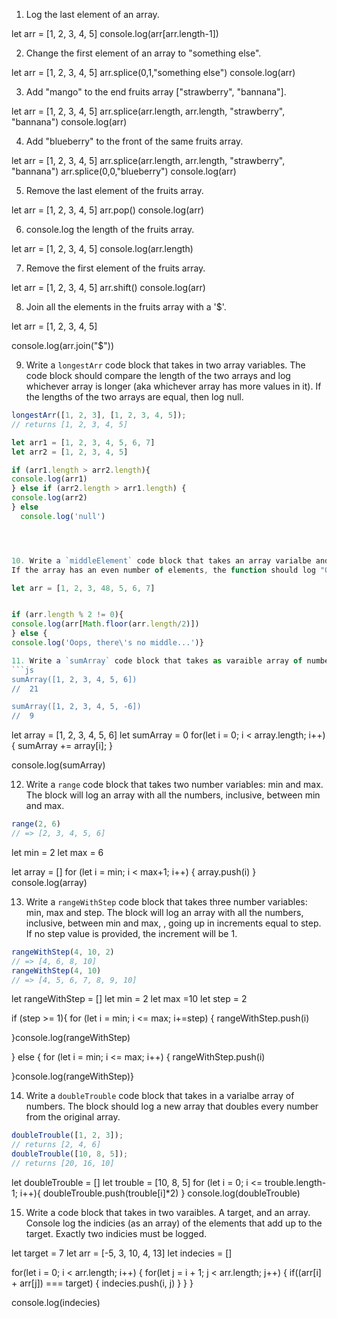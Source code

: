 1. Log the last element of an array.

let arr = [1, 2, 3, 4, 5]
console.log(arr[arr.length-1])

2. Change the first element of an array to "something else".

let arr = [1, 2, 3, 4, 5]
arr.splice(0,1,"something else")
console.log(arr)

3. Add "mango" to the end fruits array ["strawberry", "bannana"].

let arr = [1, 2, 3, 4, 5]
arr.splice(arr.length, arr.length, "strawberry", "bannana")
console.log(arr)

4. Add "blueberry" to the front of the same fruits array.

let arr = [1, 2, 3, 4, 5]
arr.splice(arr.length, arr.length, "strawberry", "bannana")
arr.splice(0,0,"blueberry")
console.log(arr)

5. Remove the last element of the fruits array.

let arr = [1, 2, 3, 4, 5]
arr.pop()
console.log(arr)

6. console.log the length of the fruits array.

let arr = [1, 2, 3, 4, 5]
console.log(arr.length)

7. Remove the first element of the fruits array.

let arr = [1, 2, 3, 4, 5]
arr.shift()
console.log(arr)

8. Join all the elements in the fruits array with a '$'.

let arr = [1, 2, 3, 4, 5]

console.log(arr.join("$"))


9. Write a `longestArr` code block that takes in two array variables. The code block should compare the length of the two arrays and log whichever array is longer (aka whichever array has more values in it). If the lengths of the two arrays are equal, then log null.
```js
longestArr([1, 2, 3], [1, 2, 3, 4, 5]);
// returns [1, 2, 3, 4, 5]

let arr1 = [1, 2, 3, 4, 5, 6, 7]
let arr2 = [1, 2, 3, 4, 5]

if (arr1.length > arr2.length){
console.log(arr1)
} else if (arr2.length > arr1.length) {
console.log(arr2)
} else
  console.log('null')




10. Write a `middleElement` code block that takes an array varialbe and logs the middle element of that array.
If the array has an even number of elements, the function should log "Oops, there's no middle..."

let arr = [1, 2, 3, 48, 5, 6, 7]


if (arr.length % 2 != 0){
console.log(arr[Math.floor(arr.length/2)])
} else {
console.log('Oops, there\'s no middle...')}

11. Write a `sumArray` code block that takes as varaible array of numbers and logs the sum of all these numbers.
```js
sumArray([1, 2, 3, 4, 5, 6])
//  21

sumArray([1, 2, 3, 4, 5, -6])
//  9
```
let array = [1, 2, 3, 4, 5, 6]
let sumArray =  0
for(let i = 0; i < array.length; i++) {
  sumArray += array[i];
}


console.log(sumArray)



12. Write a `range` code block that takes two number variables: min and max.
The block will log an array with all the numbers, inclusive, between min and max.
```js
range(2, 6)
// => [2, 3, 4, 5, 6]
```
let min = 2
let max = 6

let array = []
for (let i = min; i < max+1; i++) {
  array.push(i)
  }
  console.log(array)


13. Write a `rangeWithStep` code block that takes three number variables: min, max and step.
The block will log an array with all the numbers, inclusive, between min and max, , going up in increments equal to step.
If no step value is provided, the increment will be 1.
```js
rangeWithStep(4, 10, 2)
// => [4, 6, 8, 10]
rangeWithStep(4, 10)
// => [4, 5, 6, 7, 8, 9, 10]
```
let rangeWithStep = []
let min = 2
let max =10
let step = 2

if (step >= 1){
  for (let i = min; i <= max; i+=step) {
  rangeWithStep.push(i)

  }console.log(rangeWithStep)

  } else {
    for (let i = min; i <= max; i++) {
  rangeWithStep.push(i)


  }console.log(rangeWithStep)}


14. Write a `doubleTrouble` code block that takes in a varialbe array of numbers.
The block should log a new array that doubles every number from the original array.
```js
doubleTrouble([1, 2, 3]);
// returns [2, 4, 6]
doubleTrouble([10, 8, 5]);
// returns [20, 16, 10]
```
let doubleTrouble = []
let trouble = [10, 8, 5]
for (let i = 0; i <= trouble.length-1; i++){
  doubleTrouble.push(trouble[i]*2)
}
console.log(doubleTrouble)

15. Write a code block that takes in two varaibles. A target, and an array. Console log the indicies (as an array) of the elements that add up to the target. Exactly two indicies must be logged.

let target = 7
let arr = [-5, 3, 10, 4, 13]
let indecies = []

for(let i = 0; i < arr.length; i++) {
  for(let j = i + 1; j < arr.length; j++) {
    if((arr[i] + arr[j]) === target) {
      indecies.push(i, j)
    }
}
}

console.log(indecies)
